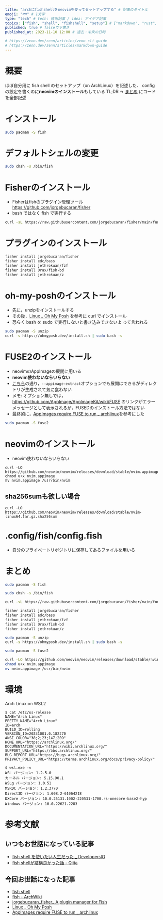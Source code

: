 ```yaml
---
title: "archにfishshellをneovimを使ってセットアップする" # 記事のタイトル
emoji: "🐟" # 1文字
type: "tech" # tech: 技術記事 / idea: アイデア記事
topics: ["fish", "shell", "fishshell", "setup"] # ["markdown", "rust", "aws"]のように５つまで
published: true # falseで下書き
published_at: 2023-11-10 12:00 # 過去・未来の日時

# https://zenn.dev/zenn/articles/zenn-cli-guide
# https://zenn.dev/zenn/articles/markdown-guide
---
```

# 概要
ほぼ自分用に fish shell のセットアップ（on ArchLinux）を記述した．
configの設定を書くのに**neovimのインストール**もしている
TL;DR → [まとめ](#まとめ) にコードを全部記述

# インストール
~~~sh
sudo pacman -S fish
~~~

# デフォルトシェルの変更
~~~sh
sudo chsh -s /bin/fish
~~~

# Fisherのインストール
* Fisherはfishのプラグイン管理ツール
https://github.com/jorgebucaran/fisher
* bash ではなく fish で実行する
~~~sh
curl -sL https://raw.githubusercontent.com/jorgebucaran/fisher/main/functions/fisher.fish | source && fisher install jorgebucaran/fisher
~~~

# プラグインのインストール
~~~sh
fisher install jorgebucaran/fisher
fisher install edc/bass
fisher install jethrokuan/fzf
fisher install 0rax/fish-bd
fisher install jethrokuan/z
~~~

# oh-my-poshのインストール
* 先に，unzipをインストールする
* その後，[Linux _ Oh My Posh](https://ohmyposh.dev/docs/installation/linux) を参考に curl でインストール
* 恐らく bash を sudo で実行しないと書き込みできないよ って言われる
~~~sh
sudo pacman -S unzip
curl -s https://ohmyposh.dev/install.sh | sudo bash -s
~~~

# FUSE2のインストール
* neovimのAppImageの展開に用いる
* **neovim使わないならいらない**
* [こちら](https://github.com/neovim/neovim/releases/tag/stable#:~:text=macos/bin/nvim-,Linux%20(x64),-AppImage)の通り，```--appimage-extract```オプションでも展開はできるがディレクトリが生成されて気に食わない
* メモ: オプション無しでは，https://github.com/AppImage/AppImageKit/wiki/FUSE のリンクがエラーメッセージとして表示されるが，FUSEDのインストール方法ではない
* 最終的に，[AppImages require FUSE to run _ archlinux](https://www.reddit.com/r/archlinux/comments/owy6g8/appimages_require_fuse_to_run/?rdt=50842)を参考にした
~~~sh
sudo pacman -S fuse2
~~~

# neovimのインストール
* neovim使わないならいらない
~~~
curl -LO https://github.com/neovim/neovim/releases/download/stable/nvim.appimage
chmod u+x nvim.appimage
mv nvim.appimage /usr/bin/nvim
~~~
## sha256sumも欲しい場合
~~~
curl -LO https://github.com/neovim/neovim/releases/download/stable/nvim-linux64.tar.gz.sha256sum
~~~

# .config/fish/config.fish
* 自分のプライベートリポジトリに保存してあるファイルを用いる

# まとめ
~~~sh
sudo pacman -S fish

sudo chsh -s /bin/fish

curl -sL https://raw.githubusercontent.com/jorgebucaran/fisher/main/functions/fisher.fish | source && fisher install jorgebucaran/fisher

fisher install jorgebucaran/fisher
fisher install edc/bass
fisher install jethrokuan/fzf
fisher install 0rax/fish-bd
fisher install jethrokuan/z

sudo pacman -S unzip
curl -s https://ohmyposh.dev/install.sh | sudo bash -s

sudo pacman -S fuse2

curl -LO https://github.com/neovim/neovim/releases/download/stable/nvim.appimage
chmod u+x nvim.appimage
mv nvim.appimage /usr/bin/nvim
~~~

# 環境
Arch Linux on WSL2
~~~
$ cat /etc/os-release
NAME="Arch Linux"
PRETTY_NAME="Arch Linux"
ID=arch
BUILD_ID=rolling
VERSION_ID=20231001.0.182270
ANSI_COLOR="38;2;23;147;209"
HOME_URL="https://archlinux.org/"
DOCUMENTATION_URL="https://wiki.archlinux.org/"
SUPPORT_URL="https://bbs.archlinux.org/"
BUG_REPORT_URL="https://bugs.archlinux.org/"
PRIVACY_POLICY_URL="https://terms.archlinux.org/docs/privacy-policy/"
~~~
~~~
$ wsl.exe -v
WSL バージョン: 1.2.5.0
カーネル バージョン: 5.15.90.1
WSLg バージョン: 1.0.51
MSRDC バージョン: 1.2.3770
Direct3D バージョン: 1.608.2-61064218
DXCore バージョン: 10.0.25131.1002-220531-1700.rs-onecore-base2-hyp
Windows バージョン: 10.0.22621.2283
~~~

# 参考文献
## いつもお世話になっている記事
* [fish shell を使いたい人生だった _ DevelopersIO](https://dev.classmethod.jp/articles/fish-shell-life/)
* [fish shellが結構良かった話 - Qiita](https://qiita.com/hennin/items/33758226a0de8c963ddf)
## 今回お世話になった記事
* [fish shell](https://fishshell.com)
* [fish - ArchWiki](https://wiki.archlinux.jp/index.php/Fish)
* [jorgebucaran_fisher_ A plugin manager for Fish](https://github.com/jorgebucaran/fisher)
* [Linux _ Oh My Posh](https://ohmyposh.dev/docs/installation/linux)
* [AppImages require FUSE to run _ archlinux](https://www.reddit.com/r/archlinux/comments/owy6g8/appimages_require_fuse_to_run/?rdt=50842)
